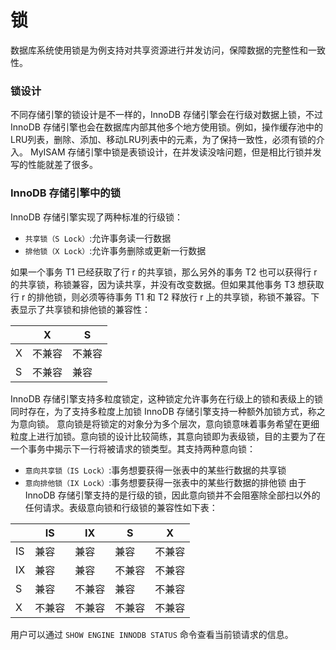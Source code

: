# 锁

数据库系统使用锁是为例支持对共享资源进行并发访问，保障数据的完整性和一致性。

###  锁设计

不同存储引擎的锁设计是不一样的，InnoDB 存储引擎会在行级对数据上锁，不过 InnoDB 存储引擎也会在数据库内部其他多个地方使用锁。例如，操作缓存池中的LRU列表，删除、添加、移动LRU列表中的元素，为了保持一致性，必须有锁的介入。
MyISAM 存储引擎中锁是表锁设计，在并发读没啥问题，但是相比行锁并发写的性能就差了很多。

### InnoDB 存储引擎中的锁

InnoDB 存储引擎实现了两种标准的行级锁：
- `共享锁（S Lock）`:允许事务读一行数据
- `排他锁（X Lock）`:允许事务删除或更新一行数据

如果一个事务 T1 已经获取了行 r 的共享锁，那么另外的事务 T2 也可以获得行 r 的共享锁，称锁兼容，因为读共享，并没有改变数据。但如果其他事务 T3 想获取行 r 的排他锁，则必须等待事务 T1 和 T2 释放行 r 上的共享锁，称锁不兼容。下表显示了共享锁和排他锁的兼容性：

|     |    X  |   S   |
| --- | ----- | ----- |
|  X  | 不兼容 | 不兼容 |
|  S  | 不兼容 | 兼容   |

InnoDB 存储引擎支持多粒度锁定，这种锁定允许事务在行级上的锁和表级上的锁同时存在，为了支持多粒度上加锁 InnoDB 存储引擎支持一种额外加锁方式，称之为意向锁。
意向锁是将锁定的对象分为多个层次，意向锁意味着事务希望在更细粒度上进行加锁。意向锁的设计比较简练，其意向锁即为表级锁，目的主要为了在一个事务中揭示下一行将被请求的锁类型。其支持两种意向锁：
- `意向共享锁（IS Lock）`:事务想要获得一张表中的某些行数据的共享锁
- `意向排他锁（IX Lock）`:事务想要获得一张表中的某些行数据的排他锁
由于 InnoDB 存储引擎支持的是行级的锁，因此意向锁并不会阻塞除全部扫以外的任何请求。表级意向锁和行级锁的兼容性如下表：


|     |    IS  |  IX   |   S    |   X   |
| --- | ----- | -----  | ------ | ----- |
|  IS | 兼容   | 兼容   |  兼容    | 不兼容 |
|  IX | 兼容   | 兼容   |  不兼容  | 不兼容   |
|  S  | 兼容   | 不兼容 |  兼容    | 不兼容 |
|  X  | 不兼容 | 不兼容  | 不兼容   | 不兼容   |

用户可以通过 `SHOW ENGINE INNODB STATUS` 命令查看当前锁请求的信息。